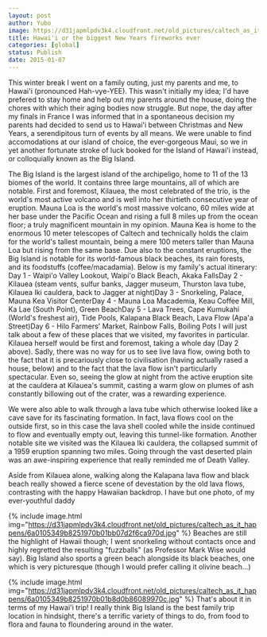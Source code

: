 ```yaml
---
layout: post
author: Yubo
image: https://d31japmlpdv3k4.cloudfront.net/old_pictures/caltech_as_it_happens/6a0105349b8251970b01b8d0b86055970c.jpg
title: Hawai'i or the biggest New Years fireworks ever 
categories: [global]
status: Publish
date: 2015-01-07
---
```


<span style="font-size: 14px;">This winter break I went on a family outing, just my parents and me, to Hawai'i (pronounced Hah-vye-YEE). This wasn't initially my idea; I'd have prefered to stay home and help out my parents around the house, doing the chores with which their aging bodies now struggle. But nope, the day after my finals in France I was informed that in a spontaneous decision my parents had decided to send us to Hawai'i between Christmas and New Years, a serendipitous turn of events by all means. We were unable to find accomodations at our island of choice, the ever-gorgeous Maui, so we in yet another fortunate stroke of luck booked for the Island of Hawai'i instead, or colloquially known as the Big Island.

The Big Island is the largest island of the archipeligo, home to 11 of the 13 biomes of the world. It contains three large mountains, all of which are notable. First and foremost, Kilauea, the most celebrated of the trio, is the world's most active volcano and is well into her thirtieth consecutive year of eruption. Mauna Loa is the world's most massive volcano, 60 miles wide at her base under the Pacific Ocean and rising a full 8 miles up from the ocean floor; a truly magnificent mountain in my opinion. Mauna Kea is home to the enormous 10 meter telescopes of Caltech and technically holds the claim for the world's tallest mountain, being a mere 100 meters taller than Mauna Loa but rising from the same base. Due also to the constant eruptions, the Big Island is notable for its world-famous black beaches, its rain forests, and its foodstuffs (coffee/macadamia). Below is my family's actual itinerary:
Day 1 - Waipi'o Valley Lookout, Waipi'o Black Beach, Akaka FallsDay 2 - Kilauea (steam vents, sulfur banks, Jagger museum, Thurston lava tube, Kilauea Iki cauldera, back to Jagger at night)Day 3 - Snorkeling, Palace, Mauna Kea Visitor CenterDay 4 - Mauna Loa Macademia, Keau Coffee Mill, Ka Lae (South Point), Green BeachDay 5 - Lava Trees, Cape Kumukahi (World's freshest air), Tide Pools, Kalapana Black Beach, Lava Flow (Apa'a Street)Day 6 - Hilo Farmers' Market, Rainbow Falls, Boiling Pots
I will just talk about a few of these places that we visited, my favorites in particular. Kilauea herself would be first and foremost, taking a whole day (Day 2 above). Sadly, there was no way for us to see live lava flow, owing both to the fact that it is precariously close to civilisation (having actually rased a house, below) and to the fact that the lava flow isn't particularly spectacular. Even so, seeing the glow at night from the active eruption site at the cauldera at Kilauea's summit, casting a warm glow on plumes of ash constantly billowing out of the crater, was a rewarding experience.

We were also able to walk through a lava tube which otherwise looked like a cave save for its fascinating formation. In fact, lava flows cool on the outside first, so in this case the lava shell cooled while the inside continued to flow and eventually empty out, leaving this tunnel-like formation. Another notable site we visited was the Kilauea Iki cauldera, the collapsed summit of a 1959 eruption spanning two miles. Going through the vast deserted plain was an awe-inspiring experience that really reminded me of Death Valley.

Aside from Kilauea alone, walking along the Kalapana lava flow and black beach really showed a fierce scene of devestation by the old lava flows, contrasting with the happy Hawaiian backdrop. I have but one photo, of my ever-youthful daddy


{% include image.html img="https://d31japmlpdv3k4.cloudfront.net/old_pictures/caltech_as_it_happens/6a0105349b8251970b01bb07d2f6ca970d.jpg" %}
Beaches are still the highlight of Hawaii though; I went snorkeling without contacts once and highly regretted the resulting "fuzzballs" (as Professor Mark Wise would say). Big Island also sports a green beach alongside its black beaches, one which is very picturesque (though I would prefer calling it olivine beach...)


{% include image.html img="https://d31japmlpdv3k4.cloudfront.net/old_pictures/caltech_as_it_happens/6a0105349b8251970b01b8d0b86089970c.jpg" %}
That's about it in terms of my Hawai'i trip! I really think Big Island is the best family trip location in hindsight, there's a terrific variety of things to do, from food to flora and fauna to floundering around in the water.


